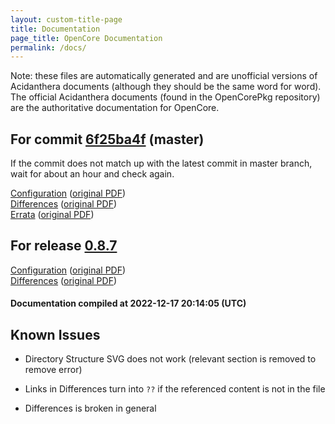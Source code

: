 ```yaml
---
layout: custom-title-page
title: Documentation
page_title: OpenCore Documentation
permalink: /docs/
---
```

Note: these files are automatically generated and are unofficial versions of Acidanthera documents (although they should be the same word for word). The official Acidanthera documents (found in the OpenCorePkg repository) are the authoritative documentation for OpenCore.

## For commit [6f25ba4f](https://github.com/acidanthera/OpenCorePkg/tree/6f25ba4f2c60d097f0ae54e8ecb765c6faa5e2db) (master)

If the commit does not match up with the latest commit in master branch, wait for about an hour and check again.

[Configuration](latest/Configuration.html) ([original PDF](https://github.com/acidanthera/OpenCorePkg/blob/6f25ba4f2c60d097f0ae54e8ecb765c6faa5e2db/Docs/Configuration.pdf))
<br>
[Differences](latest/Differences.html) ([original PDF](https://github.com/acidanthera/OpenCorePkg/blob/6f25ba4f2c60d097f0ae54e8ecb765c6faa5e2db/Docs/Differences/Differences.pdf))
<br>
[Errata](latest/Errata.html) ([original PDF](https://github.com/acidanthera/OpenCorePkg/blob/6f25ba4f2c60d097f0ae54e8ecb765c6faa5e2db/Docs/Errata/Errata.pdf))

## For release [0.8.7](https://github.com/acidanthera/OpenCorePkg/tree/0.8.7)

[Configuration](release/Configuration.html) ([original PDF](https://github.com/acidanthera/OpenCorePkg/blob/0.8.7/Docs/Configuration.pdf))
<br>
[Differences](release/Differences.html) ([original PDF](https://github.com/acidanthera/OpenCorePkg/blob/0.8.7/Docs/Differences/Differences.pdf))

#### Documentation compiled at 2022-12-17 20:14:05 (UTC)

## Known Issues

* Directory Structure SVG does not work (relevant section is removed to remove error)

* Links in Differences turn into `??` if the referenced content is not in the file

* Differences is broken in general

